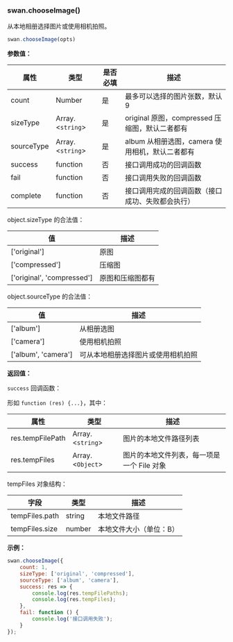 ### swan.chooseImage()

从本地相册选择图片或使用相机拍照。

```js
swan.chooseImage(opts)
```

**参数值：**

|属性|类型|是否必填|描述|
|-|-|-|-|
|count|Number|是|最多可以选择的图片张数，默认 9|
|sizeType|Array.<`string`>|是|original 原图，compressed 压缩图，默认二者都有|
|sourceType|Array.<`string`>|是|album 从相册选图，camera 使用相机，默认二者都有|
|success|function|否|接口调用成功的回调函数|
|fail|function|否|接口调用失败的回调函数|
|complete|function|否|接口调用完成的回调函数（接口成功、失败都会执行）|

object.sizeType 的合法值：

|值|描述|
|-|-|
|['original']|原图|
|['compressed']|压缩图|
|['original', 'compressed']|原图和压缩图都有|

object.sourceType 的合法值：

|值|描述|
|-|-|
|['album']|从相册选图|
|['camera']|使用相机拍照|
|['album', 'camera']|可从本地相册选择图片或使用相机拍照|

**返回值：**

`success` 回调函数：

形如 `function (res) {...}`，其中：

|属性|类型|描述|
|-|-|-|
|res.tempFilePath|Array.<`string`>|图片的本地文件路径列表|
|res.tempFiles|Array.<`Object`>|图片的本地文件列表，每一项是一个 File 对象|

tempFiles 对象结构：

|字段|类型|描述|
|-|-|-|
|tempFiles.path|string|本地文件路径|
|tempFiles.size|number|本地文件大小（单位：B）|

**示例：**

```js
swan.chooseImage({
    count: 1,
    sizeType: ['original', 'compressed'],
    sourceType: ['album', 'camera'],
    success: res => {
        console.log(res.tempFilePaths);
        console.log(res.tempFiles);
    },
    fail: function () {
        console.log('接口调用失败');
    }
});
```